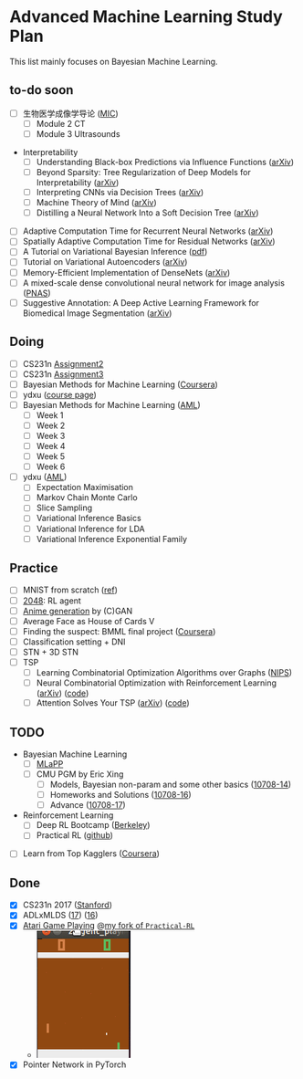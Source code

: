 # Advanced Machine Learning Study Plan
This list mainly focuses on Bayesian Machine Learning.

## to-do soon
* [ ] 生物医学成像学导论 ([MIC](topics/mic.md))
    * [ ] Module 2 CT
    * [ ] Module 3 Ultrasounds
* Interpretability
  * [ ] Understanding Black-box Predictions via Influence Functions ([arXiv](https://arxiv.org/abs/1703.04730))
  * [ ] Beyond Sparsity: Tree Regularization of Deep Models for Interpretability ([arXiv](https://arxiv.org/abs/1711.06178))
  * [ ] Interpreting CNNs via Decision Trees ([arXiv](https://arxiv.org/abs/1802.00121))
  * [ ] Machine Theory of Mind ([arXiv](https://arxiv.org/abs/1802.07740))
  * [ ] Distilling a Neural Network Into a Soft Decision Tree ([arXiv](https://arxiv.org/abs/1711.09784))
* [ ] Adaptive Computation Time for Recurrent Neural Networks ([arXiv](https://arxiv.org/abs/1603.08983))
* [ ] Spatially Adaptive Computation Time for Residual Networks ([arXiv](https://arxiv.org/abs/1612.02297))
* [ ] A Tutorial on Variational Bayesian Inference ([pdf](http://www.orchid.ac.uk/eprints/40/1/fox_vbtut.pdf))
* [ ] Tutorial on Variational Autoencoders ([arXiv](https://arxiv.org/abs/1606.05908))
* [ ] Memory-Efficient Implementation of DenseNets ([arXiv](https://arxiv.org/abs/1707.06990))
* [ ] A mixed-scale dense convolutional neural network for image analysis ([PNAS](http://www.pnas.org/content/115/2/254))
* [ ] Suggestive Annotation: A Deep Active Learning Framework for Biomedical Image Segmentation ([arXiv](https://arxiv.org/abs/1706.04737))
  
## Doing

* [ ] CS231n [Assignment2](http://cs231n.github.io/assignments2017/assignment2/)
* [ ] CS231n [Assignment3](http://cs231n.github.io/assignments2017/assignment3/)
* [ ] Bayesian Methods for Machine Learning ([Coursera](https://www.coursera.org/learn/bayesian-methods-in-machine-learning/home/welcome))
* [ ] ydxu ([course page](http://www-staff.it.uts.edu.au/~ydxu/statistics.htm))
* [ ] Bayesian Methods for Machine Learning ([AML](topics/advanced_ml.md))
  * [ ] Week 1
  * [ ] Week 2
  * [ ] Week 3
  * [ ] Week 4
  * [ ] Week 5
  * [ ] Week 6 
* [ ] ydxu ([AML](topics/advanced_ml.md))
  * [ ] Expectation Maximisation
  * [ ] Markov Chain Monte Carlo 
  * [ ] Slice Sampling
  * [ ] Variational Inference Basics
  * [ ] Variational Inference for LDA
  * [ ] Variational Inference Exponential Family

## Practice
* [ ] MNIST from scratch ([ref](https://github.com/eriklindernoren/ML-From-Scratch/tree/master/mlfromscratch/deep_learning))
* [ ] [2048](https://github.com/duducheng/2048): RL agent
* [ ] [Anime generation](https://www.csie.ntu.edu.tw/~yvchen/f106-adl/A4) by (C)GAN
* [ ] Average Face as House of Cards V
* [ ] Finding the suspect: BMML final project ([Coursera](https://www.coursera.org/learn/bayesian-methods-in-machine-learning/home/welcome))
* [ ] Classification setting + DNI
* [ ] STN + 3D STN
* [ ] TSP 
    * [ ] Learning Combinatorial Optimization Algorithms over Graphs ([NIPS](https://papers.nips.cc/paper/7214-learning-combinatorial-optimization-algorithms-over-graphs.pdf))
    * [ ] Neural Combinatorial Optimization with Reinforcement Learning ([arXiv](https://arxiv.org/abs/1611.09940)) ([code](https://github.com/pemami4911/neural-combinatorial-rl-pytorch))
    * [ ] Attention Solves Your TSP ([arXiv](https://arxiv.org/abs/1803.08475)) ([code](https://github.com/wouterkool/attention-tsp))

## TODO
* Bayesian Machine Learning
    * [ ] [MLaPP](https://www.cs.ubc.ca/~murphyk/MLbook/)
    * [ ] CMU PGM by Eric Xing
        * [ ] Models, Bayesian non-param and some other basics ([10708-14](http://www.cs.cmu.edu/~epxing/Class/10708-14/lecture.html))
        * [ ] Homeworks and Solutions ([10708-16](http://www.cs.cmu.edu/~epxing/Class/10708-16/homework.html)) 
        * [ ] Advance ([10708-17](http://www.cs.cmu.edu/~epxing/Class/10708-17/lecture.html)) 
* Reinforcement Learning
    * [ ] Deep RL Bootcamp ([Berkeley](https://sites.google.com/view/deep-rl-bootcamp/home))
    * [ ] Practical RL ([github](https://github.com/duducheng/Practical_RL))
* [ ] Learn from Top Kagglers ([Coursera](https://www.coursera.org/learn/competitive-data-science/home/welcome))

## Done
* [x] CS231n 2017 ([Stanford](http://cs231n.stanford.edu/syllabus.html))
* [x] ADLxMLDS ([17](https://www.csie.ntu.edu.tw/~yvchen/f106-adl/syllabus)) ([16](http://speech.ee.ntu.edu.tw/~tlkagk/courses_MLDS17.html))
* [x] [Atari Game Playing](https://www.csie.ntu.edu.tw/~yvchen/f106-adl/A3) @[my fork of `Practical-RL`](https://github.com/duducheng/Practical_RL/tree/master/workspace) 
    * ![Pong](../weekly/Pong.gif)
* [x] Pointer Network in PyTorch
